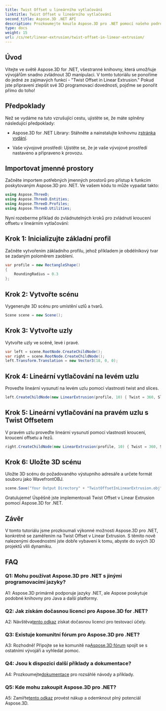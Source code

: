 ```yaml
---
title: Twist Offset u lineárního vytlačování
linktitle: Twist Offset u lineárního vytlačování
second_title: Aspose.3D .NET API
description: Prozkoumejte kouzlo Aspose.3D pro .NET pomocí našeho podrobného průvodce o Twist Offsetu v lineárním vytlačování. Zvyšte své 3D projekty bez námahy.
type: docs
weight: 15
url: /cs/net/linear-extrusion/twist-offset-in-linear-extrusion/
---
```

## Úvod

Vítejte ve světě Aspose.3D for .NET, všestranné knihovny, která umožňuje vývojářům snadno zvládnout 3D manipulaci. V tomto tutoriálu se ponoříme do jedné ze zajímavých funkcí - "Twist Offset in Linear Extrusion." Pokud jste připraveni zlepšit své 3D programovací dovednosti, pojďme se ponořit přímo do toho!

## Předpoklady

Než se vydáme na tuto vzrušující cestu, ujistěte se, že máte splněny následující předpoklady:

-  Aspose.3D for .NET Library: Stáhněte a nainstalujte knihovnu z[stránka vydání](https://releases.aspose.com/3d/net/).

- Vaše vývojové prostředí: Ujistěte se, že je vaše vývojové prostředí nastaveno a připraveno k provozu.

## Importovat jmenné prostory

Začněte importem potřebných jmenných prostorů pro přístup k funkcím poskytovaným Aspose.3D pro .NET. Ve vašem kódu to může vypadat takto:

```csharp
using Aspose.ThreeD;
using Aspose.ThreeD.Entities;
using Aspose.ThreeD.Profiles;
using Aspose.ThreeD.Utilities;
```

Nyní rozeberme příklad do zvládnutelných kroků pro zvládnutí kroucení offsetu v lineárním vytlačování:

## Krok 1: Inicializujte základní profil

Začněte vytvořením základního profilu, jehož příkladem je obdélníkový tvar se zadaným poloměrem zaoblení.

```csharp
var profile = new RectangleShape()
{
    RoundingRadius = 0.3
};
```

## Krok 2: Vytvořte scénu

Vygenerujte 3D scénu pro umístění uzlů a tvarů.

```csharp
Scene scene = new Scene();
```

## Krok 3: Vytvořte uzly

Vytvořte uzly ve scéně, levé i pravé.

```csharp
var left = scene.RootNode.CreateChildNode();
var right = scene.RootNode.CreateChildNode();
left.Transform.Translation = new Vector3(18, 0, 0);
```

## Krok 4: Lineární vytlačování na levém uzlu

Proveďte lineární vysunutí na levém uzlu pomocí vlastnosti twist and slices.

```csharp
left.CreateChildNode(new LinearExtrusion(profile, 10) { Twist = 360, Slices = 100 });
```

## Krok 5: Lineární vytlačování na pravém uzlu s Twist Offsetem

V pravém uzlu proveďte lineární vysunutí pomocí vlastností kroucení, kroucení offsetu a řezů.

```csharp
right.CreateChildNode(new LinearExtrusion(profile, 10) { Twist = 360, Slices = 100, TwistOffset = new Vector3(3, 0, 0) });
```

## Krok 6: Uložte 3D scénu

Uložte 3D scénu do požadovaného výstupního adresáře a určete formát souboru jako WavefrontOBJ.

```csharp
scene.Save("Your Output Directory" + "TwistOffsetInLinearExtrusion.obj", FileFormat.WavefrontOBJ);
```

Gratulujeme! Úspěšně jste implementovali Twist Offset v Linear Extrusion pomocí Aspose.3D for .NET.

## Závěr

V tomto tutoriálu jsme prozkoumali výkonné možnosti Aspose.3D pro .NET, konkrétně se zaměřením na Twist Offset v Linear Extrusion. S těmito nově nalezenými dovednostmi jste dobře vybaveni k tomu, abyste do svých 3D projektů vlili dynamiku.

## FAQ

### Q1: Mohu používat Aspose.3D pro .NET s jinými programovacími jazyky?

A1: Aspose.3D primárně podporuje jazyky .NET, ale Aspose poskytuje podobné knihovny pro Java a další platformy.

### Q2: Jak získám dočasnou licenci pro Aspose.3D for .NET?

 A2: Návštěva[tento odkaz](https://purchase.aspose.com/temporary-license/) získat dočasnou licenci pro testovací účely.

### Q3: Existuje komunitní fórum pro Aspose.3D pro .NET?

A3: Rozhodně! Připojte se ke komunitě na[Aspose.3D fórum](https://forum.aspose.com/c/3d/18) spojit se s ostatními vývojáři a vyhledat pomoc.

### Q4: Jsou k dispozici další příklady a dokumentace?

 A4: Prozkoumejte[dokumentace](https://reference.aspose.com/3d/net/) pro rozsáhlé návody a příklady.

### Q5: Kde mohu zakoupit Aspose.3D pro .NET?

 A5: Zamiřte[tento odkaz](https://purchase.aspose.com/buy) provést nákup a odemknout plný potenciál Aspose.3D.